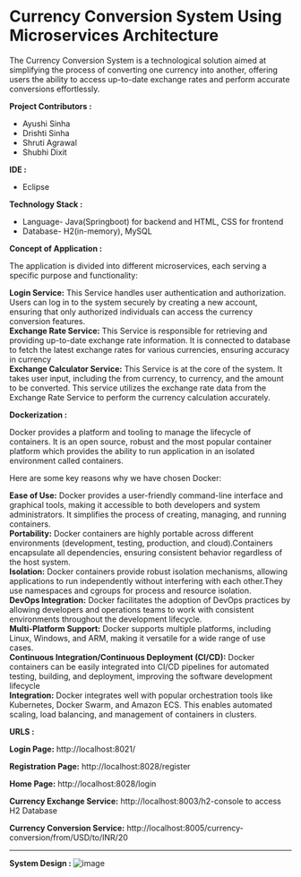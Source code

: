 # Currency Conversion System Using Microservices Architecture

The Currency Conversion System is a technological solution aimed at simplifying the process of converting one currency into another, offering users the ability to access up-to-date exchange rates and perform accurate conversions effortlessly. 

<b> Project Contributors : </b>
* Ayushi Sinha
* Drishti Sinha
* Shruti Agrawal
* Shubhi Dixit

<b> IDE : </b> 
* Eclipse

<b> Technology Stack : </b>
* Language- Java(Springboot) for backend and HTML, CSS for frontend
* Database- H2(in-memory), MySQL

<b> Concept of Application : </b>

The application is divided into different microservices, each serving a specific purpose and functionality:

**Login Service:** This Service handles user authentication and authorization. Users can log in to the system securely by creating a new account, ensuring that only authorized individuals can access the currency conversion features.
<br>
**Exchange Rate Service:** This Service is responsible for retrieving and providing up-to-date exchange rate information. It is connected to database to fetch the latest exchange rates for various currencies, ensuring accuracy in currency
<br>
**Exchange Calculator Service:** This Service is at the core of the system. It takes user input, including the from currency, to currency, and the amount to be converted. This service utilizes the exchange rate data from the Exchange Rate Service to perform the currency calculation accurately.

<b> Dockerization : </b>

Docker provides a platform and tooling to manage the lifecycle of containers. It is an open source, robust and the most popular container platform which provides the ability to run application in an isolated environment called containers.

Here are some key reasons why we have chosen Docker:

**Ease of Use:** Docker provides a user-friendly command-line interface and graphical tools, making it accessible to both developers and system administrators. It simplifies the process of creating, managing, and running containers.
<br>
**Portability:** Docker containers are highly portable across different environments (development, testing, production, and cloud).Containers encapsulate all dependencies, ensuring consistent behavior regardless of the host system.
<br>
**Isolation:** Docker containers provide robust isolation mechanisms, allowing applications to run independently without interfering with each other.They use namespaces and cgroups for process and resource isolation.
<br>
**DevOps Integration:** Docker facilitates the adoption of DevOps practices by allowing developers and operations teams to work with consistent environments throughout the development lifecycle.
<br>
**Multi-Platform Support:** Docker supports multiple platforms, including Linux, Windows, and ARM, making it versatile for a wide range of use cases.
<br>
**Continuous Integration/Continuous Deployment (CI/CD):** Docker containers can be easily integrated into CI/CD pipelines for automated testing, building, and deployment, improving the software development lifecycle
<br>
**Integration:** Docker integrates well with popular orchestration tools like Kubernetes, Docker Swarm, and Amazon ECS. This enables automated scaling, load balancing, and management of containers in clusters.
 
 <b> URLS : </b>

**Login Page:** http://localhost:8021/

**Registration Page:** http://localhost:8028/register

**Home Page:** http://localhost:8028/login

**Currency Exchange Service:** http://localhost:8003/h2-console to access H2 Database

**Currency Conversion Service:** http://localhost:8005/currency-conversion/from/USD/to/INR/20
<hr>

<b> System Design : </b>
![image](https://github.com/Shubhiidixit/Microservices-Springboot/assets/123651074/65342d47-47af-4d11-9f3b-df0b794521dd)




  
